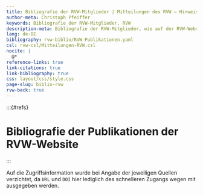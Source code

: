 ```yaml
---
title: Bibliografie der RVW-Mitglieder | Mitteilungen des RVW – Hinweise und Werkzeuge
author-meta: Christoph Pfeiffer
keywords: Bibliografie der RVW-Mitglieder, RVW
description-meta: Bibliografie der RVW-Mitglieder, wie auf der RVW-Website verzeichnet
lang: de-DE
bibliography: rvw-biblio/RVW-Publikationen.yaml
csl: rvw-csl/Mitteilungen-RVW.csl
nocite: |
  @*
reference-links: true
link-citations: true
link-bibliography: true
css: layout/css/style.css
page-slug: biblio-rvw
rvw-back: true
---
```



:::{#refs}

# Bibliografie der Publikationen der RVW-Website

:::

Auf die Zugriffsinformation wurde bei Angabe der jeweiligen Quellen verzichtet, da `URL` und `DOI` hier lediglich des schnelleren Zugangs wegen mit ausgegeben werden.
